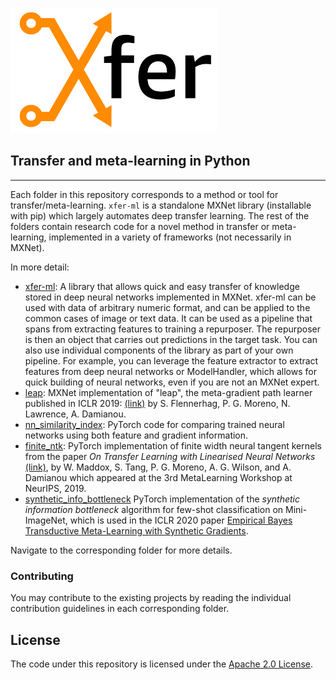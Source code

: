 
![Xfer](xfer-ml/docs/image/logo_330x200.png)

## Transfer and meta-learning in Python
--------------------------------------------------------------------------------


Each folder in this repository corresponds to a method or tool for transfer/meta-learning. `xfer-ml` is a standalone MXNet library (installable with pip) which largely automates deep transfer learning. The rest of the folders contain research code for a novel method in transfer or meta-learning, implemented in a variety of frameworks (not necessarily in MXNet). 

In more detail:
- [xfer-ml](xfer-ml): A library that allows quick and easy transfer of knowledge stored in deep neural networks implemented in MXNet. xfer-ml can be used with data of arbitrary numeric format, and can be applied to the common cases of image or text data. It can be used as a pipeline that spans from extracting features to training a repurposer. The repurposer is then an object that carries out predictions in the target task. You can also use individual components of the library as part of your own pipeline. For example, you can leverage the feature extractor to extract features from deep neural networks or ModelHandler, which allows for quick building of neural networks, even if you are not an MXNet expert.   
- [leap](leap): MXNet implementation of  "leap", the meta-gradient path learner published in ICLR 2019: [(link)](https://arxiv.org/abs/1812.01054) by S. Flennerhag, P. G. Moreno, N. Lawrence, A. Damianou.   
- [nn_similarity_index](nn_similarity_index): PyTorch code for comparing trained neural networks using both feature and gradient information.   
- [finite_ntk](finite_ntk): PyTorch implementation of finite width neural tangent kernels from the paper *On Transfer Learning with Linearised Neural Networks* [(link)](http://metalearning.ml/2019/papers/metalearn2019-maddox.pdf), by W. Maddox, S. Tang, P. G. Moreno, A. G. Wilson, and A. Damianou which appeared at the 3rd MetaLearning Workshop at NeurIPS, 2019.    
- [synthetic_info_bottleneck](synthetic_info_bottleneck) PyTorch implementation of the *synthetic information bottleneck* algorithm for few-shot classification on Mini-ImageNet, which is used in the ICLR 2020 paper 
[Empirical Bayes Transductive Meta-Learning with Synthetic Gradients](https://openreview.net/forum?id=Hkg-xgrYvH).   

Navigate to the corresponding folder for more details.


### Contributing 

You may contribute to the existing projects by reading the individual contribution guidelines in each corresponding folder. 

## License

The code under this repository is licensed under the [Apache 2.0 License](LICENSE).

